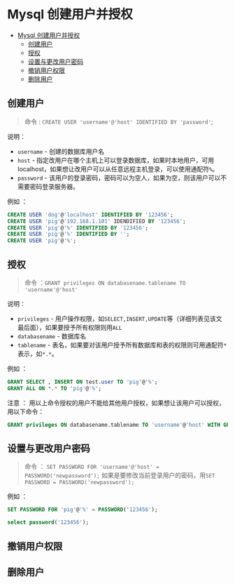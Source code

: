 
# Mysql 创建用户并授权

<!-- TOC -->

- [Mysql 创建用户并授权](#mysql-%E5%88%9B%E5%BB%BA%E7%94%A8%E6%88%B7%E5%B9%B6%E6%8E%88%E6%9D%83)
    - [创建用户](#%E5%88%9B%E5%BB%BA%E7%94%A8%E6%88%B7)
    - [授权](#%E6%8E%88%E6%9D%83)
    - [设置与更改用户密码](#%E8%AE%BE%E7%BD%AE%E4%B8%8E%E6%9B%B4%E6%94%B9%E7%94%A8%E6%88%B7%E5%AF%86%E7%A0%81)
    - [撤销用户权限](#%E6%92%A4%E9%94%80%E7%94%A8%E6%88%B7%E6%9D%83%E9%99%90)
    - [删除用户](#%E5%88%A0%E9%99%A4%E7%94%A8%E6%88%B7)

<!-- /TOC -->

## 创建用户

> 命令 : `CREATE USER 'username'@'host' IDENTIFIED BY 'password'`;

说明：

* `username` - 创建的数据库用户名
* `host` - 指定改用户在哪个主机上可以登录数据库，如果时本地用户，可用localhost，如果想让改用户可以从任意远程主机登录，可以使用通配符`%`。
* `password` - 该用户的登录密码，密码可以为空人，如果为空，则该用户可以不需要密码登录服务器。

例如 ： 

```sql
CREATE USER 'dog'@'localhost' IDENTIFIED BY '123456'; 
CREATE USER 'pig'@'192.168.1.101' IDENDIFIED BY '123456'; 
CREATE USER 'pig'@'%' IDENTIFIED BY '123456'; 
CREATE USER 'pig'@'%' IDENTIFIED BY ''; 
CREATE USER 'pig'@'%'; 
```

## 授权

> 命令 ：`GRANT privileges ON databasename.tablename TO 'username'@'host'`

说明：

* `privileges` - 用户操作权限，如`SELECT,INSERT,UPDATE`等（详细列表见该文最后面），如果要授予所有权限则用`ALL` 
* `databasename` - 数据库名
* `tablename` - 表名，如果要对该用户授予所有数据库和表的权限则可用通配符`*`表示，如`*.*`。

例如 ： 

```sql
GRANT SELECT , INSERT ON test.user TO 'pig'@'%';
GRANT ALL ON *.* TO 'pig'@'%';
```  

注意 ： 
用以上命令授权的用户不能给其他用户授权，如果想让该用户可以授权，用以下命令：
```sql
GRANT privileges ON databasename.tablename TO 'username'@'host' WITH GRANT OPTION;
```

## 设置与更改用户密码

> 命令 ： `SET PASSWORD FOR 'username'@'host' = PASSWORD('newpassword');` 如果是要修改当前登录用户的密码，用`SET PASSWORD = PASSWORD('newpassword');`

例如 ： 

```sql
SET PASSWORD FOR 'pig'@'%' = PASSWORD('123456');

select password('123456');
```

## 撤销用户权限

## 删除用户




























